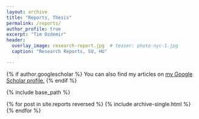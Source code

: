 ```yaml
---
layout: archive
title: "Reports, Thesis"
permalink: /reports/
author_profile: true
excerpt: "Tim Ozdemir"
header:
  overlay_image: research-report.jpg  # teaser: photo-nyc-1.jpg
  caption: "Research Reports, SU, HU"

---
```

 
{% if author.googlescholar %}
  You can also find my articles on <u><a href="{{author.googlescholar}}">my Google Scholar profile</a>.</u>
{% endif %}

{% include base_path %}

{% for post in site.reports reversed %}
  {% include archive-single.html %}
{% endfor %}
